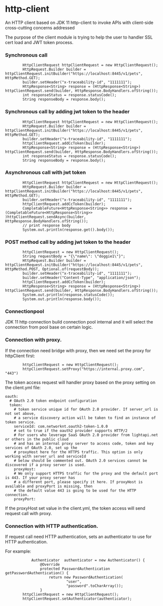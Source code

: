 # http-client


An HTTP client based on JDK 11 http-client to invoke APIs with client-side cross-cutting concerns addressed

The purpose of the client module is trying to help the user to handler SSL cert load and JWT token process.

###  Synchronous call 

```text
        HttpClientRequest httpClientRequest = new HttpClientRequest();
        HttpRequest.Builder builder = httpClientRequest.initBuilder("https://localhost:8445/v1/pets", HttpMethod.GET);
        builder.setHeader("x-traceability-id", "1111111");
        HttpResponse<String> response = (HttpResponse<String>) httpClientRequest.send(builder, HttpResponse.BodyHandlers.ofString());
        int responseStatus = response.statusCode();
        String responseBody = response.body();
```

###  Synchronous call by adding jwt token to the header

```text
        HttpClientRequest httpClientRequest = new HttpClientRequest();
        HttpRequest.Builder builder = httpClientRequest.initBuilder("https://localhost:8445/v1/pets", HttpMethod.GET);
        builder.setHeader("x-traceability-id", "1111111");
        httpClientRequest.addCcToken(builder);
        HttpResponse<String> response = (HttpResponse<String>) httpClientRequest.send(builder, HttpResponse.BodyHandlers.ofString());
        int responseStatus = response.statusCode();
        String responseBody = response.body();
```

###  Asynchronous call with jwt token

```text
        HttpClientRequest httpClientRequest = new HttpClientRequest();
        HttpRequest.Builder builder = httpClientRequest.initBuilder("https://localhost:8445/v1/pets", HttpMethod.GET);
        builder.setHeader("x-traceability-id", "1111111");
        httpClientRequest.addCcToken(builder);
        CompletableFuture<HttpResponse<String>> response = (CompletableFuture<HttpResponse<String>> )httpClientRequest.sendAsync(builder, HttpResponse.BodyHandlers.ofString());
        // print response body
        System.out.println(response.get().body());
```

###  POST method call by adding jwt token to the header

```text
        httpClientRequest = new HttpClientRequest();
        String requestBody = "{\"name\": \"doggie1\"}";
        HttpRequest.Builder builder = httpClientRequest.initBuilder("https://localhost:8445/v1/pets", HttpMethod.POST, Optional.of(requestBody));
        builder.setHeader("x-traceability-id", "1111111");
        builder.setHeader("Content-Type", "application/json");
        httpClientRequest.addCcToken(builder);
        HttpResponse<String> response = (HttpResponse<String>) httpClientRequest.send(builder, HttpResponse.BodyHandlers.ofString());
        System.out.println(response.statusCode());
        System.out.println(response.body());
```

### Connectionpool

JDK 11 http connection build connection pool internal and it will select the connection from pool base on certain logic. 


### Connection with proxy.

If the connection need bridge with proxy, then we need set the proxy for httpClient first:

```text
        httpClientRequest = new HttpClientRequest();
        httpClientRequest.setProxy("https://internal.proxy.com", "443")
```
The token access request will handler proxy based on the proxy setting on the client.yml file:

```text
oauth:
  # OAuth 2.0 token endpoint configuration
  token:
    # token service unique id for OAuth 2.0 provider. If server_url is not set above,
    # a service discovery action will be taken to find an instance of token service.
    serviceId: com.networknt.oauth2-token-1.0.0
    # set to true if the oauth2 provider supports HTTP/2
    # For users who leverage SaaS OAuth 2.0 provider from lightapi.net or others in the public cloud
    # and has an internal proxy server to access code, token and key services of OAuth 2.0, set up the
    # proxyHost here for the HTTPS traffic. This option is only working with server_url and serviceId
    # below should be commented out. OAuth 2.0 services cannot be discovered if a proxy server is used.
    proxyHost:
    # We only support HTTPS traffic for the proxy and the default port is 443. If your proxy server has
    # a different port, please specify it here. If proxyHost is available and proxyPort is missing, then
    # the default value 443 is going to be used for the HTTP connection.
    proxyPort:
```

If the proxyHost set value in the client.yml, the token access will send request call with proxy.

### Connection with HTTP authentication.

If request call need HTTP authentication, sets an authenticator to use for HTTP authentication.

For example:

```text
            Authenticator  authenticator = new Authenticator() {
                @Override
                protected PasswordAuthentication getPasswordAuthentication() {
                    return new PasswordAuthentication(
                            "user",
                            "password".toCharArray());
                }
        httpClientRequest = new HttpClientRequest();
        httpClientRequest.setAuthenticator(authenticator);
```

